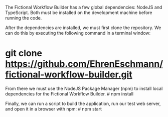 The Fictional Workflow Builder has a few global dependencies:  NodeJS and TypeScript.  Both must be installed on the development machine before running the code.

After the dependencies are installed, we must first clone the repository.  We can do this by executing the following command in a terminal window:
# git clone https://github.com/EhrenEschmann/fictional-workflow-builder.git	

From there we must use the NodeJS Package Manager (npm) to install local dependencies for the Fictional Workflow Builder.
	# npm install
    
Finally, we can run a script to build the application, run our test web server, and open it in a browser with npm:
	# npm start
